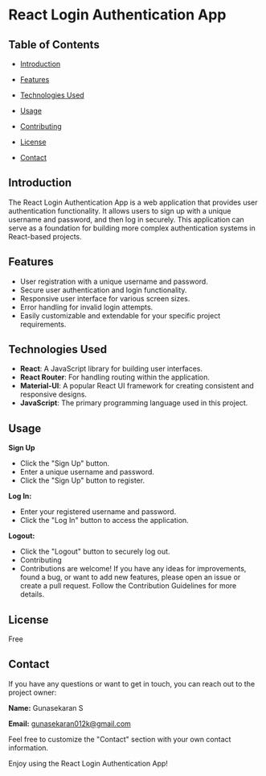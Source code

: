# React Login Authentication App



## Table of Contents

- [Introduction](#introduction)
- [Features](#features)
- [Technologies Used](#technologies-used)

- [Usage](#usage)
- [Contributing](#contributing)
- [License](#license)
- [Contact](#contact)

## Introduction

The React Login Authentication App is a web application that provides user authentication functionality. It allows users to sign up with a unique username and password, and then log in securely. This application can serve as a foundation for building more complex authentication systems in React-based projects.

## Features

- User registration with a unique username and password.
- Secure user authentication and login functionality.
- Responsive user interface for various screen sizes.
- Error handling for invalid login attempts.
- Easily customizable and extendable for your specific project requirements.

## Technologies Used

- **React**: A JavaScript library for building user interfaces.
- **React Router**: For handling routing within the application.
- **Material-UI**: A popular React UI framework for creating consistent and responsive designs.
- **JavaScript**: The primary programming language used in this project.

 
## Usage
**Sign Up**

- Click the "Sign Up" button.
- Enter a unique username and password.
- Click the "Sign Up" button to register.

**Log In:**

- Enter your registered username and password.
- Click the "Log In" button to access the application.

**Logout:**

- Click the "Logout" button to securely log out.
- Contributing
- Contributions are welcome! If you have any ideas for improvements, found a bug, or want to add new features, please open an issue or create a pull request. Follow the Contribution Guidelines for more details.

## License
Free

## Contact
If you have any questions or want to get in touch, you can reach out to the project owner:

**Name:** Gunasekaran S

**Email:** gunasekaran012k@gmail.com

Feel free to customize the "Contact" section with your own contact information.


Enjoy using the React Login Authentication App!

